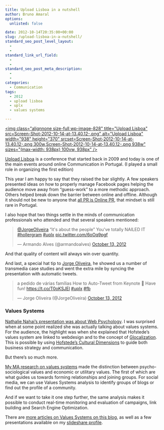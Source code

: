 ```yaml
---
title: Upload Lisboa in a nutshell
author: Bruno Amaral
options:
  unlisted: false

date: 2012-10-14T20:35:00+00:00
slug: /upload-lisboa-in-a-nutshell/
standard_seo_post_level_layout:
  - 
  - 
standard_link_url_field:
  - 
  - 
standard_seo_post_meta_description:
  - 
  - 
categories:
  - Communication
tags:
  - 2012
  - upload lisboa
  - uplx
  - values systems

---
```

[<img class="alignnone size-full wp-image-828" title="Upload Lisboa" src=Screen-Shot-2012-10-14-at-13.40.12-.png" alt="Upload Lisboa" width="938" height="370" srcset=Screen-Shot-2012-10-14-at-13.40.12-.png 300w,Screen-Shot-2012-10-14-at-13.40.12-.png 938w" sizes="(max-width: 938px) 100vw, 938px" />][1]

[Upload Lisboa][2] is a conference that started back in 2009 and today is one of the main events around online Communication in Portugal. (I played a small role in organizing the first edition)

This year I am happy to say that they raised the bar slightly. A few speakers presented ideas on how to properly manage Facebook pages helping the audience move away from &#8220;guess-work&#8221; to a more methodic approach. Others helped break down the barrier between online and offline. Although it should not be new to anyone that [all PR is Online PR][3], that mindset is still rare in Portugal.

I also hope that two things settle in the minds of communication professionals who attended and that several speakers mentioned:

<blockquote class="twitter-tweet" width="550">
  <p>
    <a href="https://twitter.com/JorgeOliveira">@JorgeOliveira</a> “it's about the people” You've totally NAILED IT <a href="https://twitter.com/search?q=%23hollergram&src=hash">#hollergram</a> <a href="https://twitter.com/search?q=%23uplx&src=hash">#uplx</a> <a href="https://t.co/6oOq9pgf">pic.twitter.com/6oOq9pgf</a>
  </p>
  
  <p>
    &mdash; Armando Alves (@armandoalves) <a href="https://twitter.com/armandoalves/statuses/257052486521737218">October 13, 2012</a>
  </p>
</blockquote>



And that quality of content will always win over quantity.

And last, a special hat tip to [Jorge Oliveira][4], he showed us a number of transmedia case studies and went the extra mile by syncing the presentation with automatic tweets.

<blockquote class="twitter-tweet" width="550">
  <p>
    a pedido de várias famílias How to Auto-Tweet from Keynote 🙂 Have fun! <a href="https://t.co/T0oKSJEl">https://t.co/T0oKSJEl</a> <a href="https://twitter.com/search?q=%23uplx&src=hash">#uplx</a> <a href="https://twitter.com/search?q=%23fb&src=hash">#fb</a>
  </p>
  
  <p>
    &mdash; Jorge Oliveira (@JorgeOliveira) <a href="https://twitter.com/JorgeOliveira/statuses/257085986092236800">October 13, 2012</a>
  </p>
</blockquote>



### Values Systems

[Nathalie Nahai&#8217;s presentation was about Web Psychology][5]. I was surprised when at some point realized she was actually talking about values systems. For the audience, the highlight was when she explained that Hofstede&#8217;s values system are linked to webdesign and to the concept of [Glocalization][6]. This is possible by using [Hofstede&#8217;s Cultural Dimensions][7] to guide both business strategy and communication.

But there&#8217;s so much more.

[My MA research on values systems][8] made the distinction between psycho-sociological values and economic or utilitary values. The first of which are what guides us towards forming relationships and joining groups. For social media, we can use Values Systems analysis to identify groups of blogs or find out the profile of a community.

And if we want to take it one step further, the same analysis makes it possible to conduct real-time monitoring and evaluation of campaigns, link building and Search Engine Optimization.

There are [more articles on Values Systems on this blog][9], as well as a few presentations available on my [slideshare profile][10].



 [1]: https://uploadlisboa.com/pt/event/#speakers
 [2]: https://uploadlisboa.com/
 [3]: https://publicsphere.typepad.com/mediations/2010/11/today-all-pr-is-online-pr.html
 [4]: https://about.me/jorgeoliveira
 [5]: https://www.thewebpsychologist.com/blog/
 [6]: https://en.wikipedia.org/wiki/Glocalization
 [7]: https://geert-hofstede.com/
 [8]: /values-systems/ "Values Systems for Public Relations"
 [9]: /tag/values-systems/
 [10]: https://www.slideshare.net/brunoamaral
